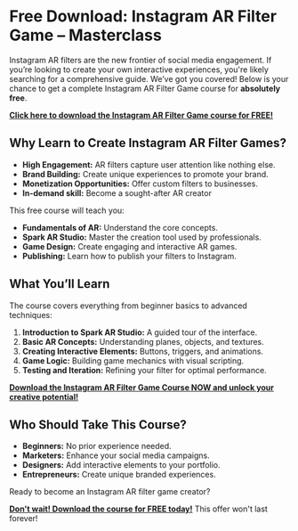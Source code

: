 # Free Download: Instagram AR Filter Game – Masterclass

Instagram AR filters are the new frontier of social media engagement. If you’re looking to create your own interactive experiences, you're likely searching for a comprehensive guide. We’ve got you covered! Below is your chance to get a complete Instagram AR Filter Game course for **absolutely free**.

[**Click here to download the Instagram AR Filter Game course for FREE!**](https://udemywork.com/instagram-ar-filter-game)

## Why Learn to Create Instagram AR Filter Games?

*   **High Engagement:** AR filters capture user attention like nothing else.
*   **Brand Building:** Create unique experiences to promote your brand.
*   **Monetization Opportunities:** Offer custom filters to businesses.
*   **In-demand skill:** Become a sought-after AR creator

This free course will teach you:

*   **Fundamentals of AR:** Understand the core concepts.
*   **Spark AR Studio:** Master the creation tool used by professionals.
*   **Game Design:** Create engaging and interactive AR games.
*   **Publishing:** Learn how to publish your filters to Instagram.

## What You’ll Learn

The course covers everything from beginner basics to advanced techniques:

1.  **Introduction to Spark AR Studio:** A guided tour of the interface.
2.  **Basic AR Concepts:** Understanding planes, objects, and textures.
3.  **Creating Interactive Elements:** Buttons, triggers, and animations.
4.  **Game Logic:** Building game mechanics with visual scripting.
5.  **Testing and Iteration:** Refining your filter for optimal performance.

[**Download the Instagram AR Filter Game Course NOW and unlock your creative potential!**](https://udemywork.com/instagram-ar-filter-game)

## Who Should Take This Course?

*   **Beginners:** No prior experience needed.
*   **Marketers:** Enhance your social media campaigns.
*   **Designers:** Add interactive elements to your portfolio.
*   **Entrepreneurs:** Create unique branded experiences.

Ready to become an Instagram AR filter game creator?

[**Don't wait! Download the course for FREE today!**](https://udemywork.com/instagram-ar-filter-game) This offer won't last forever!
